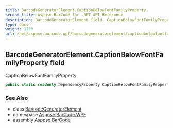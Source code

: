 ```yaml
---
title: BarcodeGeneratorElement.CaptionBelowFontFamilyProperty
second_title: Aspose.BarCode for .NET API Reference
description: BarcodeGeneratorElement field. CaptionBelowFontFamilyProperty
type: docs
weight: 1750
url: /net/aspose.barcode.wpf/barcodegeneratorelement/captionbelowfontfamilyproperty/
---
```

## BarcodeGeneratorElement.CaptionBelowFontFamilyProperty field

CaptionBelowFontFamilyProperty

```csharp
public static readonly DependencyProperty CaptionBelowFontFamilyProperty;
```

### See Also

* class [BarcodeGeneratorElement](../)
* namespace [Aspose.BarCode.WPF](../../barcodegeneratorelement/)
* assembly [Aspose.BarCode](../../../)


